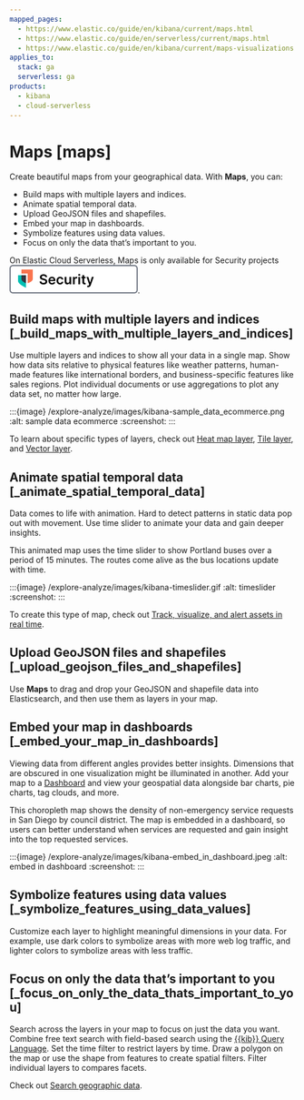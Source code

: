 ```yaml
---
mapped_pages:
  - https://www.elastic.co/guide/en/kibana/current/maps.html
  - https://www.elastic.co/guide/en/serverless/current/maps.html
  - https://www.elastic.co/guide/en/kibana/current/maps-visualizations.html
applies_to:
  stack: ga
  serverless: ga
products:
  - kibana
  - cloud-serverless
---
```


# Maps [maps]

Create beautiful maps from your geographical data. With **Maps**, you can:

* Build maps with multiple layers and indices.
* Animate spatial temporal data.
* Upload GeoJSON files and shapefiles.
* Embed your map in dashboards.
* Symbolize features using data values.
* Focus on only the data that’s important to you.

On Elastic Cloud Serverless, Maps is only available for Security projects [![Security](/explore-analyze/images/serverless-sec-badge.svg "")](../../solutions/security/elastic-security-serverless.md).


## Build maps with multiple layers and indices [_build_maps_with_multiple_layers_and_indices]

Use multiple layers and indices to show all your data in a single map. Show how data sits relative to physical features like weather patterns, human-made features like international borders, and business-specific features like sales regions. Plot individual documents or use aggregations to plot any data set, no matter how large.

:::{image} /explore-analyze/images/kibana-sample_data_ecommerce.png
:alt: sample data ecommerce
:screenshot:
:::

To learn about specific types of layers, check out [Heat map layer](../../explore-analyze/visualize/maps/heatmap-layer.md), [Tile layer](../../explore-analyze/visualize/maps/tile-layer.md), and [Vector layer](../../explore-analyze/visualize/maps/vector-layer.md).


## Animate spatial temporal data [_animate_spatial_temporal_data]

Data comes to life with animation. Hard to detect patterns in static data pop out with movement. Use time slider to animate your data and gain deeper insights.

This animated map uses the time slider to show Portland buses over a period of 15 minutes. The routes come alive as the bus locations update with time.

:::{image} /explore-analyze/images/kibana-timeslider.gif
:alt: timeslider
:screenshot:
:::

To create this type of map, check out [Track, visualize, and alert assets in real time](../../explore-analyze/visualize/maps/asset-tracking-tutorial.md).

## Upload GeoJSON files and shapefiles [_upload_geojson_files_and_shapefiles]

Use **Maps** to drag and drop your GeoJSON and shapefile data into Elasticsearch, and then use them as layers in your map.


## Embed your map in dashboards [_embed_your_map_in_dashboards]

Viewing data from different angles provides better insights. Dimensions that are obscured in one visualization might be illuminated in another. Add your map to a [Dashboard](../../explore-analyze/dashboards.md) and view your geospatial data alongside bar charts, pie charts, tag clouds, and more.

This choropleth map shows the density of non-emergency service requests in San Diego by council district. The map is embedded in a dashboard, so users can better understand when services are requested and gain insight into the top requested services.

:::{image} /explore-analyze/images/kibana-embed_in_dashboard.jpeg
:alt: embed in dashboard
:screenshot:
:::


## Symbolize features using data values [_symbolize_features_using_data_values]

Customize each layer to highlight meaningful dimensions in your data. For example, use dark colors to symbolize areas with more web log traffic, and lighter colors to symbolize areas with less traffic.


## Focus on only the data that’s important to you [_focus_on_only_the_data_thats_important_to_you]

Search across the layers in your map to focus on just the data you want. Combine free text search with field-based search using the [{{kib}} Query Language](../../explore-analyze/query-filter/languages/kql.md). Set the time filter to restrict layers by time. Draw a polygon on the map or use the shape from features to create spatial filters. Filter individual layers to compares facets.

Check out [Search geographic data](../../explore-analyze/visualize/maps/maps-search.md).